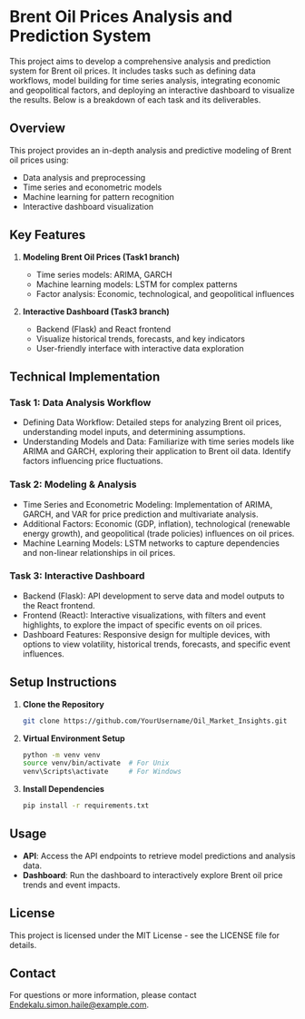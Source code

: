 # Brent Oil Prices Analysis and Prediction System

This project aims to develop a comprehensive analysis and prediction system for Brent oil prices. It includes tasks such as defining data workflows, model building for time series analysis, integrating economic and geopolitical factors, and deploying an interactive dashboard to visualize the results. Below is a breakdown of each task and its deliverables.

## Overview
This project provides an in-depth analysis and predictive modeling of Brent oil prices using:

- Data analysis and preprocessing
- Time series and econometric models
- Machine learning for pattern recognition
- Interactive dashboard visualization

## Key Features
1. **Modeling Brent Oil Prices (Task1 branch)**
   - Time series models: ARIMA, GARCH
   - Machine learning models: LSTM for complex patterns
   - Factor analysis: Economic, technological, and geopolitical influences


3. **Interactive Dashboard (Task3 branch)**
   - Backend (Flask) and React frontend
   - Visualize historical trends, forecasts, and key indicators
   - User-friendly interface with interactive data exploration

## Technical Implementation
### Task 1: Data Analysis Workflow
- Defining Data Workflow: Detailed steps for analyzing Brent oil prices, understanding model inputs, and determining assumptions.
- Understanding Models and Data: Familiarize with time series models like ARIMA and GARCH, exploring their application to Brent oil data. Identify factors influencing price fluctuations.

### Task 2: Modeling & Analysis
- Time Series and Econometric Modeling: Implementation of ARIMA, GARCH, and VAR for price prediction and multivariate analysis.
- Additional Factors: Economic (GDP, inflation), technological (renewable energy growth), and geopolitical (trade policies) influences on oil prices.
- Machine Learning Models: LSTM networks to capture dependencies and non-linear relationships in oil prices.

### Task 3: Interactive Dashboard
- Backend (Flask): API development to serve data and model outputs to the React frontend.
- Frontend (React): Interactive visualizations, with filters and event highlights, to explore the impact of specific events on oil prices.
- Dashboard Features: Responsive design for multiple devices, with options to view volatility, historical trends, forecasts, and specific event influences.

## Setup Instructions
1. **Clone the Repository**
    ```bash
    git clone https://github.com/YourUsername/Oil_Market_Insights.git
    ```

2. **Virtual Environment Setup**
    ```bash
    python -m venv venv
    source venv/bin/activate  # For Unix
    venv\Scripts\activate     # For Windows
    ```

3. **Install Dependencies**
    ```bash
    pip install -r requirements.txt
    ```

## Usage
- **API**: Access the API endpoints to retrieve model predictions and analysis data.
- **Dashboard**: Run the dashboard to interactively explore Brent oil price trends and event impacts.

## License
This project is licensed under the MIT License - see the LICENSE file for details.

## Contact
For questions or more information, please contact Endekalu.simon.haile@example.com.